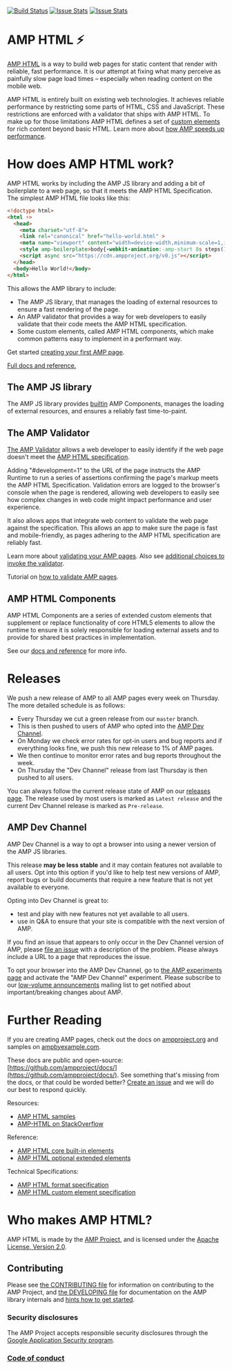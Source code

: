 <!---
Copyright 2015 The AMP HTML Authors. All Rights Reserved.

Licensed under the Apache License, Version 2.0 (the "License");
you may not use this file except in compliance with the License.
You may obtain a copy of the License at

      http://www.apache.org/licenses/LICENSE-2.0

Unless required by applicable law or agreed to in writing, software
distributed under the License is distributed on an "AS-IS" BASIS,
WITHOUT WARRANTIES OR CONDITIONS OF ANY KIND, either express or implied.
See the License for the specific language governing permissions and
limitations under the License.
-->

[![Build Status](https://travis-ci.org/ampproject/amphtml.svg?branch=master)](https://travis-ci.org/ampproject/amphtml)
[![Issue Stats](http://issuestats.com/github/ampproject/amphtml/badge/pr?style=flat)](http://issuestats.com/github/ampproject/amphtml)
[![Issue Stats](http://issuestats.com/github/ampproject/amphtml/badge/issue?style=flat)](http://issuestats.com/github/ampproject/amphtml)

# AMP HTML ⚡

[AMP HTML](https://www.ampproject.org/docs/get_started/about-amp.html) is a way to build web pages for static content that render with reliable, fast performance. It is our attempt at fixing what many perceive as painfully slow page load times – especially when reading content on the mobile web.

AMP HTML is entirely built on existing web technologies. It achieves reliable performance by restricting some parts of HTML, CSS and JavaScript. These restrictions are enforced with a validator that ships with AMP HTML. To make up for those limitations AMP HTML defines a set of [custom elements](http://www.html5rocks.com/en/tutorials/webcomponents/customelements/) for rich content beyond basic HTML. Learn more about [how AMP speeds up performance](https://www.ampproject.org/docs/get_started/technical_overview.html).

# How does AMP HTML work?

AMP HTML works by including the AMP JS library and adding a bit of boilerplate to a web page, so that it meets the AMP HTML Specification. The simplest AMP HTML file looks like this:

```html
<!doctype html>
<html ⚡>
  <head>
    <meta charset="utf-8">
    <link rel="canonical" href="hello-world.html" >
    <meta name="viewport" content="width=device-width,minimum-scale=1,initial-scale=1">
    <style amp-boilerplate>body{-webkit-animation:-amp-start 8s steps(1,end) 0s 1 normal both;-moz-animation:-amp-start 8s steps(1,end) 0s 1 normal both;-ms-animation:-amp-start 8s steps(1,end) 0s 1 normal both;animation:-amp-start 8s steps(1,end) 0s 1 normal both}@-webkit-keyframes -amp-start{from{visibility:hidden}to{visibility:visible}}@-moz-keyframes -amp-start{from{visibility:hidden}to{visibility:visible}}@-ms-keyframes -amp-start{from{visibility:hidden}to{visibility:visible}}@-o-keyframes -amp-start{from{visibility:hidden}to{visibility:visible}}@keyframes -amp-start{from{visibility:hidden}to{visibility:visible}}</style><noscript><style amp-boilerplate>body{-webkit-animation:none;-moz-animation:none;-ms-animation:none;animation:none}</style></noscript>
    <script async src="https://cdn.ampproject.org/v0.js"></script>
  </head>
  <body>Hello World!</body>
</html>
```

This allows the AMP library to include:
* The AMP JS library, that manages the loading of external resources to ensure a
  fast rendering of the page.
* An AMP validator that provides a way for web developers to easily validate
  that their code meets the AMP HTML specification.
* Some custom elements, called AMP HTML components, which make common patterns
  easy to implement in a performant way.

Get started [creating your first AMP page](https://www.ampproject.org/docs/get_started/create_page.html).

[Full docs and reference.](https://www.ampproject.org/docs/get_started/about-amp.html)

## The AMP JS library

The AMP JS library provides [builtin](builtins/README.md) AMP Components, manages the loading of external resources, and ensures a reliably fast time-to-paint.

## The AMP Validator

[The AMP Validator](validator/README.md) allows a web developer to easily
identify if the web page doesn't meet the
[AMP HTML specification](https://www.ampproject.org/docs/reference/spec.html).

Adding "#development=1" to the URL of the page instructs the AMP Runtime to run
a series of assertions confirming the page's markup meets the AMP HTML
Specification.  Validation errors are logged to the browser's console when the
page is rendered, allowing web developers to easily see how complex changes in
web code might impact performance and user experience.

It also allows apps that integrate web content to validate the web page against
the specification.  This allows an app to make sure the page is fast and
mobile-friendly, as pages adhering to the AMP HTML specification are reliably
fast.

Learn more about
[validating your AMP pages](https://www.ampproject.org/docs/guides/validate.html).
Also see [additional choices to invoke the validator](validator/README.md).

Tutorial on [how to validate AMP pages](https://asknoypi.com/accelerated-mobile-pages-validator/).

## AMP HTML Components

AMP HTML Components are a series of extended custom elements that supplement
or replace functionality of core HTML5 elements to allow the runtime to ensure
it is solely responsible for loading external assets and to provide for shared
best practices in implementation.

See our [docs and reference](https://www.ampproject.org/docs/get_started/about-amp.html) for more info.

# Releases

We push a new release of AMP to all AMP pages every week on Thursday. The more detailed schedule is as follows:

- Every Thursday we cut a green release from our `master` branch.
- This is then pushed to users of AMP who opted into the [AMP Dev Channel](#amp-dev-channel).
- On Monday we check error rates for opt-in users and bug reports and if everything looks fine, we push this new release to 1% of AMP pages.
- We then continue to monitor error rates and bug reports throughout the week.
- On Thursday the "Dev Channel" release from last Thursday is then pushed to all users.

You can always follow the current release state of AMP on our [releases page](https://github.com/ampproject/amphtml/releases). The release used by most users is marked as `Latest release` and the current Dev Channel release is marked as `Pre-release`.

## AMP Dev Channel

AMP Dev Channel is a way to opt a browser into using a newer version of the AMP JS libraries.

This release **may be less stable** and it may contain features not available to all users. Opt into this option if you'd like to help test new versions of AMP, report bugs or build documents that require a new feature that is not yet available to everyone.

Opting into Dev Channel is great to:

- test and play with new features not yet available to all users.
- use in Q&A to ensure that your site is compatible with the next version of AMP.

If you find an issue that appears to only occur in the Dev Channel version of AMP, please [file an issue](https://github.com/ampproject/amphtml/issues/new) with a description of the problem. Please always include a URL to a page that reproduces the issue.

To opt your browser into the AMP Dev Channel, go to [the AMP experiments page](https://cdn.ampproject.org/experiments.html) and activate the "AMP Dev Channel" experiment. Please subscribe to our [low-volume announcements](https://groups.google.com/forum/#!forum/amphtml-announce) mailing list to get notified about important/breaking changes about AMP.

# Further Reading

If you are creating AMP pages,
check out the docs on [ampproject.org](https://www.ampproject.org/) and samples on [ampbyexample.com](https://ampbyexample.com/).

These docs are public and open-source: [https://github.com/ampproject/docs/](https://github.com/ampproject/docs/).
See something that's missing from the docs, or that could be worded better?
[Create an issue](https://github.com/ampproject/docs/issues) and
we will do our best to respond quickly.

Resources:
* [AMP HTML samples](examples/)
* [AMP-HTML on StackOverflow](https://stackoverflow.com/questions/tagged/amp-html)

<!--
Not yet done.
* [Integrating your AMP HTML page](docs/integrating.md)
* [Extending AMP HTML with new elements](docs/extending.md)
* [Embedding AMP HTML content in your app](docs/embedding.md)
-->

Reference:
* [AMP HTML core built-in elements](builtins/README.md)
* [AMP HTML optional extended elements](extensions/README.md)

Technical Specifications:
* [AMP HTML format specification](spec/amp-html-format.md)
* [AMP HTML custom element specification](spec/amp-html-components.md)

# Who makes AMP HTML?

AMP HTML is made by the [AMP Project](https://www.ampproject.org/), and is licensed
under the [Apache License, Version 2.0](LICENSE).

## Contributing

Please see [the CONTRIBUTING file](CONTRIBUTING.md) for information on contributing to the AMP Project, and [the DEVELOPING file](DEVELOPING.md) for documentation on the AMP library internals and [hints how to get started](DEVELOPING.md#starter-issues).

### Security disclosures

The AMP Project accepts responsible security disclosures through the [Google Application Security program](https://www.google.com/about/appsecurity/).

### [Code of conduct](CODE_OF_CONDUCT.md)
